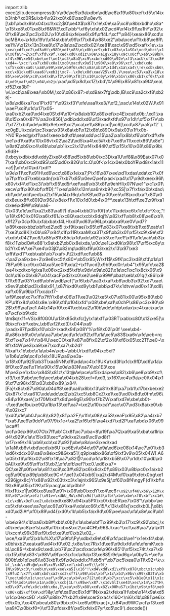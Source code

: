import zlib
exec(zlib.decompress(b'x\x9c\xe5\x9a\xdbn\xdb\xc8\x19\x80\xef\xf5\x14\xb3\nb\'\xd0R$u\xb4\x92\xc8\x86\xac8\x8ev%[\xb1\xbd\x9b\x04\xc1\xc2;$G\xe4X$\x87\x1e\x0e\xa5\xc8\x8b\xbdho\x8a^\x15\xe8\x01\xe8\xf6&WE\xd1\xbb^\xf6y\xfa\x02\xcd#\xf4\x9f\xa1hY\x92\x0f\x89\xe3\xc3\x02U\x10\x89s\xfe\xe6\x9f\xff4Lr\xcf"\x84}\xea\x86\xcd\xbcMBAx~\xfd\x19\r\\\x14s\xbb\x99\xf7\x84\x88\xe2\'\xba\xce\xf1\xb8\xe8R\xe1%V\x12\x13n3\xe8\x17\x8a\xa2\xcd\x02}\xe81l\xac\x95\xd5\xaf\x1e`\x1a\xea\xdf\xc2\xd3aHt\x98D\xdf\x83\n\x8b\xc9\xb1\x83<\x1aSGx\xcd\xbci\x18\x0fa\r=Z\xcf\xfd\x9f.\xed\xd0\xd1z\x0e\xa1g\x18y\x9c\x0cf\xeb\x89b@\xf4\x96\xe5$\xbe\xef\xe1\xc3\x8aQ\xc9\xcbn\xd0Q\x92e\xf3\xacU\xf3\xc8#\xd4=-\xcc!\xa7\xb8\x8a1\xc0\xacd\x9a5]\x90X\xe8\x96\xcf,\xbd\xde \xf5\xc6\xa0:\xa8\x99\x8e\xb9f6\x9c\x8a\xb3V\x1d4\x1a\xa4\\!e\xcb\xb6\xcc\x81c\xd5\xaa6)\xeb}j\xc7-.\x0e\x8d\xaaV25\xd3,V\xea\xc5J\xa3\x18\x85\xee\x06\xc8\xa4)xB\xf2\x99\xf8|2\x10\xc0y\x96\xb1v\x06\xb1\xf6\t\x84\xd9\xaf\x82\x04\xb2ju`\xac\xd5\x8d\xc1Z\xbd\\%\x96\x85\x81\xa9f4\xea\xf5Z\xa3bT-\\vL\xcb\xa8\xea/\xb0M,\xc6\x86\x87>s\xd9a\x7fg\xdb,IB\xc9\xa2c\xf8\xb28|-\x8a\xd8\xa7\xe1P\xf0"Y\x92\xf3Y\xfe\xaa1\xe3//\xf2_\xac\x14s\x02WJ\x91\xaeF\xc8\x1c\x17\x05-\xa0\xb2\xa0\xd4\xe0S\xf4\x10*\x8a\xb1G\x89\xef\xc4E\xcat\x0b;.\xd1;\xa8\x15\xa0\x87%\xa3\x856[;\xdb\xdd\xd6\xf3\xad\xfd\x97\x1d\r\xf5\xf7v\xb7\xf7Z\xbd\xde\xd6\x9e\xe6\xc2\xca\xe1\x86\xcd|\xc6[\xcd\x87\xa5\xf2``\xc0gEUl\xca\n\xc3\xac\x93\x8a\xb1\x12\x8b\x89O\x9a\x03\x1f\x0b->N0\'R\xed@\xf1\xa4\xee\xbd\xfb\xea\xdd\xc1$\xa2\xa1\x8b\xf6\xbf\xdf\xfe\xe1\xd1\xa9\x10\x08v\x02\xa2\t\xd5\xa4\xc5#\xb7\xe8\x11\xce\x86\t\x8e")\x8atQ\xb9\xc4\x8b\xba\xb1i\xc2\x12\xf4\x844K\xf5\x15\x10\x08\x89\x9b\x9dB+(\xbcy\xdb\xdd\xddyZ\xe8\x88\xd5\xb8\xb0\xc3D\xa1U\xf8&\x89Ea\x07\x07\xa4\xb0\xc9\xd9S\xd5\xd0\x82G\x1c:O\x0f<\x1c\x0e\x0boYR\xd8\x1a\x11>a!)|\xfc\xf0\xd7\xdf?\x9e\x11\xc1\x91H\xd9\xcc\x88\x1e\xa7;P\x16\x87\xee\xd1\xdas\xda\xc7\x0f\x7f\xff\xd7\xeb\xadn{\xb7\xb7\x85\x0evQ\xef\xad<\xa4\x17\x9d\xee\x96l\x80v\xf4\xf1\xc3/\xbf\x95\xd5r\xef\xa8\xb3\x8f\x9ehHI\x07N\xe1^\xc1\x01\xecw\xff\x80\xbf\xffD]:"1\xea\x84\x12m\xa6n\xb9{\xc5S|\x7f\xfa\x0b\xdao\xbf\xdc\xdd\xed\xa2\x15\xd4\xf6q\x1cKB\xd3\x00\xe5\xf8\xcd\xaf\x80\x0e\x8eu\x8f\x80]Q\x96J\x8e\xf1\x10\x1d0\xb4\x0f*\xea\x13h\xff\xe3\x9f\xa1c\xee\xd9W\x9a\xa6-G\x03\x1c\xd1\xa2\x83\xa9?):d\xa4\xbbDl\xf0f{b\x11\xde\xc6\x1c\xfc^X:o;,"!\x18\x9fOl\x01G\xa6\xf61J\xc8Q\xac\xcb\x9dqj%\x82\xf1\xb8\x08\xe6\xb1\x9127\x0c\xf0u\xfa\xba\xf4LH\xd3\xd63\x96Lp\xab\xa9\xe0V\xd7?\x89\xee\xbbz\xbf\xd2\xd5:;\xf9t\xae{\x95\xff\x83\x07\xe8t\xb1\xd5\xab\x17\xe3\xd8K|\x0b\x87\x84\x1f\x11R\xaaM\xa3T\x9f\xb3\x01\xf5\xc9\x9e\xf2v\xdb\x04Z1\xc8/\x85\x81\x85c\x1d\xdc\x92\xb3\xef\xe1!\x91\x1c\xab\xb3\xf8\x11\xbdO#\x88\'\x9a\xb2\xb0\x8e\xda,\x0c\xe1L\xd0k\x98\x17\xf5\xc8y\xb2Y\x0eV\xe7\xe4\x03jO\x82\np\xd8\xf9\x03\xe2\x13\x97\xe3 \xff\t\xd1"\xeb\xabI\xb7\xaf>J\t2\xdf\xcf\xb8&<\xa2\xa9\xbe+2\x9e6\xc5t\x80*\xb5\x95;W\xf1$\x9fK\xc3\xd8\xfd\x1a\x178F\x95I\xc9\xc04\xa5\xe0R\xda2+\x11\xcd|\x9b9\xd0r:\xb4"\x95\xfc\xa2$\xe4\xcd\xc4g\xa1\x06\xc2\xd5\xfb\x9dv\x9a\x82(\x1e\xc1\xc1\x8c\x06\x90ch\x16\x0b\x87\x04\xacF\xd2\xc0\xe2\xe8\x99W\xbaz\xeb\x01q(\x86!\x917I\x93\x03Y\xd6\xbfw\xdb\xcf[\'\xf6\xb7\xa3x\xaf\xb6\xdb3\x92\xd7\xae\x9ev9\xbb\xd3\x8a\x91_\x87h\xd0\xd9y\xb1\xbb\xd7k\x1dtvw\xd0\x13\xd8\xaf\x05\x9b\xf7\xca\xf7-\xf9\\\xee\xc7\x1f\x7ftY\x8e\x06\x11\xe3\x02\xe5\x07\x81\x00\x95\x80\xb0KP\x1f\x84\x04\x8e.\x86\xf4\x104\xfd\'\x08\xbe\xa1\x0chP\x86\xc3\x80\x92$\x99\xaf\xc1.A4\x14\xf0\xe41\xcb\xa2\x10b\xde\xfdp\xdax\xc4\xac\xac\xe7\xcf\xb9\xdc \tm$q\x1f=VS\x8f0G0U\x13\x85d\xfc(]y\x1a\xf1\x03RT\xab\xc8O\x13\xe5[\x9b\xcf\xbf\xebv_\xb6\xf2i\xd3)\x044\xa9 ;\xad\x97(\xd9\x10\xb3>\xad\x94\x08Y%\xf8\x02i\x0f \xee\xb4-#\x86\xb6\x0c\xfa\xa7\xbc\xcd\x1c\x92\xff\x1a\xe5\x83$\xa6v\xfe\xeb<rq 5\xf1\xe7\x14\r\x84U\xecCO\xe1\x87\x8f\x02\xf2\x18\xf6\x05\xc2T!\xe0~\x8f\xf4W\xe3\xa9\xe7\xcd\xa7\xb2d?N\xaf\x1b\xbc\x1a\xb4w\xeb~\xbbUr\xdf\x94\xc5xf?\x1b6u\x9a\xc4\x1e\x18UR\xa9\xe3a-\x18\x0f\x925\xb3T\xaa5NN\xf8\xda\xc4\x19UK\r\xd3h\x1c\x9fD\xd6\x1a\x8fO\xc6\xe1\x11n\x90\x15\x0e\x83N\xa7X\xb1E3\xce M\xe3\xe1\xfa>\x84S\x81z\x13t@Ae\xce\xf5\xda\xea\x82\xb6\xe8\xb9\xcf\xf3/\xd3\xbe\xe9g\xee\xba\x04\xb28\xcf=i\xd3,;\x16X\xc4\x9a\xc0I\x04\x19\xf7\x98\x15!\x03\xb6\x89_\x84\\[Fa}\x8c\x87\x90a\x04d#S\xed\xa6\x8b\x13\x81\x83!\xa7\xb1\x17b\xbe\xe2Q\x87\x1c\xa61C\xde\xdc\xd2\xb2\xc5\xb8CxZ\xe1\xe3\xd0\x8d\x0fm\x96\x84\x10\xaeV,\xf70M\xdf\x8d\xe9gE\x90\xf7bZW\xaf\xd7e\xbe\xb0t--/\xed\xe1bu\xe9Q\x1b\x13\xdf\xa7=\xe2\x10\xcaY\xac\x07\xd3\x8a\xe0\xb4\x02\xc7 \\\xd0\x1e\xb0J\xc8\\\x82(\x81\xa2F}\x1fn\x08\\\xa5S\xeaF\x95\x82\xa4\xb7*\xa5J\xe9\x9doY\x97/9\x1e<\xa2!\xf6\xf5i\xa4\xd7\xd2P\xaf\xbd\x06\x99\xca#?\xcf\x0e\x96\x07O\x7ff\xb1C\x81\xc7\xba<8\x19f\xa7Q\xa9\xa5\xba\xa1ln\xd4\x929\x1a\x15\x93\xec*\x9d\xe2\xa6\xc9\xd8t?\xf7\xe9\x16.\xb6\xcb\xd2\x92]\xbe\x8a\xe3\xed\xad \x1aN\xb6v\xbd\xcd\xb6U\'\xe6Evi\x84e\x97\x9a\xd6\xe08\x14\xc7\x01\xb3\xd6\xdc\x06\xa6\x8e\xc9&G\xa51/;q9p\xeb\x86a\xf9\xf3v9\x05\x04W[.A6\x05\xf6\xf8\x02\x8f\x18\xa7\x82@:\xcd\xfc\x18\xb5B\x07\x1d\x10\xdb\x0bAI]\xe9\x95\xff\xf3\xb7_\xfe\xfb\xef?\xc0.\xd6\xa7= QC\xe2l\x0f\xe1a\x81:\xc8\xc3#\x82\xc6\x8c\x0f\x89\x03\x8b\xc0\x1a\xb2cg5\x90q\x89p\xb8\xc9C=\r\xe1(\x04\xb6|\xa2\xf4M\xf0\xa9\xfe\x0bg\xe1x296jg\x8c}Y\x88\x92\x03t\xc3\x1ejn\x96S\x9e5j;\xf60\x8f4\ngyF{d1\xbf\xf8\x86\x05\xf2K\xf5\xacg\xcbI\x0bh?H\xf1t\xe1|\x06\xe8\xa9\x91<\x08\xb0\xcdY\xc4\xc6`r\x92\xf4K\xb6\x12M\x84\x07\xde\xefz[\x91v=\xdbU_Mu\x9d\x9d]\x83\xfb(\xbe\xbe\xf8\xbf\xc1#\x1c\xdb\x9cF\xe2\x8e`\xed\xe8K\x94\xa5PX\xc0\xbcER\xe7\x08"\r\xbb>\xecs5\xfe\xeex\xa7qx\xc6{\x01\xa4\xda\xc66\x15/\x13k\x81x[\xcd\xb0L|\x8b\xd0\xd2iA^\xf0\x89\xd4{\xd0\x1b\xb5\xfa\x9d\x05\xee\xac\xfa\x8e\xc9\xb1-\xbe\x94\x1b\xa6\xb8#\xbb\x0b]\x1a\xbe\xbfT\x99\xb3\x17\xc9\x92\xbcj,\xa0\xee\xc8\xe1s\xa8\xf0\xcbo&\xc2\xc4CH\x96$J\xac^\xcf\xa8\xa7\r\n\x01U\xccn\x99k36\xf9\x9c\xe9\xf0\xb2\x02_-\xce/\xa6\xf2\xb1u%X\x17\x9fc\\Py\xdbx\x9e\x08\xfc\xcb\xe1^\x1e\xf4\xba\x0bh\xb2\xea\xa6\xd4\xf0\x02.;\x8e/\xc7R\x1d\xe6\x9d\xfd\xfe\xfemK\xcbbL\xc8$=\xba\x9c\xedL\xb79\xc2\xcd\xac\xfe\x96\x85\'0\xf5\xc74t.\xa7\x9c\xf5\x9a\x83<\x98V\x9f\xe3\x1co\x9a\xf3\xe88!|r9e\xd6g>\x0by%+\xef\x800b\xb1p!\xe6\\\x83\xb1\x9f\x0e\xdd\x7f\xb5h*\xb7\xc5\xea0\x11\x92+\\`k\xbf_\xdc\xd9:@m\xc6\xc9\x02\xef\xb4\xe9\\\x9f}{N\x9b\xc3\r\xeb\n\xe9\xee\xa5]\x16"!\xd4\xdd\xd1\xf9\x078\xbc\x1c\xb0\x9fuZ:\x7f\xa8\xbd\xa3\xc3\xf7i\x98\xbc\xbf\x1c\xb3\x9bv\x99\x83Tu\xb7\xec\x8d\x1c\xcc\xaf\xd0\xca\xb4\xc7|2\x0cU\xb7\xcc\xc5\xb1eQ\x11\x1c\x7f6\xdb\x9e\x1a\xd8{u\xcb|1Lr\x95w<\x87.\x1dvSlI\xe43\xec\x14\xc7tH\xd3\x97\xfe\x8c\xbb\xba,E\xea\xd5\x88\xcd\x82\x00huS7\x1bz\x9b\xf8\xe0\x06\xd5\xffXH\xdf`}&y:\xfe\xa6\xc8\x1df\'1Nx\xa2\xfe\xa1H\xbe\x14\x9a\xd5\x1c\x0e\xc9D`>\x97\x88\x7f\xb2f\x9e\xcerS\xa4\x16O<\ni6\x1b\x881\xe6\xe9\x0b,)\xc4X\xbea\x80\x9b\xc0<\xe6\x99\xac[>_\x84\xd9WC\xcf\xf3\xe6\xa9/O\x0b\xf0=}\xf33\xfds\x8f/\xe5\xfe\x07yr\xd5\xc9').decode())

